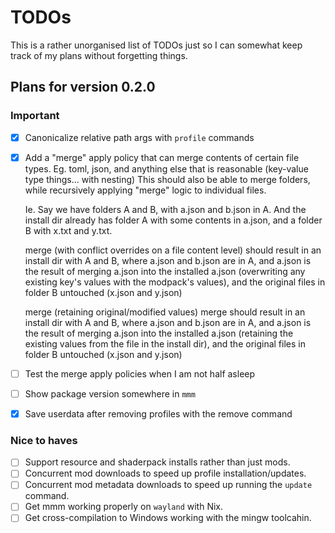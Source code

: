 # TODOs

This is a rather unorganised list of TODOs just so I can somewhat keep track of my plans without forgetting things.

## Plans for version 0.2.0

### Important

- [X] Canonicalize relative path args with `profile` commands
- [X] Add a "merge" apply policy that can merge contents of certain file types.
    Eg. toml, json, and anything else that is reasonable (key-value type things... with nesting)
    This should also be able to merge folders, while recursively applying "merge" logic to individual files.
    
    Ie. Say we have folders A and B, with a.json and b.json in A. And the install dir already has folder A with some contents in a.json, and a folder B with x.txt and y.txt.

    merge (with conflict overrides on a file content level) should result in an install dir with A and B, where a.json and b.json are in A, and a.json is the result of merging a.json into the installed a.json (overwriting any existing key's values with the modpack's values), and the original files in folder B untouched (x.json and y.json)

    merge (retaining original/modified values) merge should result in an install dir with A and B, where a.json and b.json are in A, and a.json is the result of merging a.json into the installed a.json (retaining the existing values from the file in the install dir), and the original files in folder B untouched (x.json and y.json)
- [ ] Test the merge apply policies when I am not half asleep
- [ ] Show package version somewhere in `mmm`
- [X] Save userdata after removing profiles with the remove command

### Nice to haves

- [ ] Support resource and shaderpack installs rather than just mods.
- [ ] Concurrent mod downloads to speed up profile installation/updates.
- [ ] Concurrent mod metadata downloads to speed up running the `update` command.
- [ ] Get mmm working properly on `wayland` with Nix.
- [ ] Get cross-compilation to Windows working with the mingw toolcahin.
